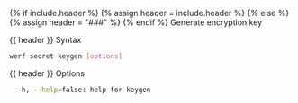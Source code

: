{% if include.header %}
{% assign header = include.header %}
{% else %}
{% assign header = "###" %}
{% endif %}
Generate encryption key

{{ header }} Syntax

```bash
werf secret keygen [options]
```

{{ header }} Options

```bash
  -h, --help=false: help for keygen
```

